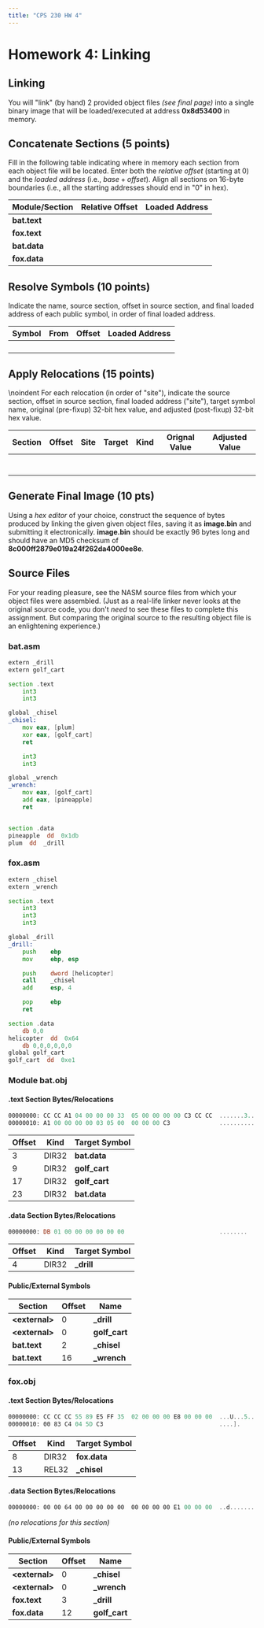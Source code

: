 ```yaml
---
title: "CPS 230 HW 4"
---
```


# Homework 4: Linking
## Linking

You will "link" (by hand) 2 provided object files *(see final page)* into a single binary image that will be loaded/executed at address **0x8d53400** in memory.

## Concatenate Sections (5 points)

Fill in the following table indicating where in memory each section from each object file will be located. Enter both the *relative offset* (starting at 0) and the *loaded address* (i.e., $base + offset$). Align all sections on 16-byte boundaries (i.e., all the starting addresses should end in "0" in hex).

| Module/Section | Relative Offset | Loaded Address |
| --- | --- | --- |
| **bat.text** | | |
| **fox.text** | | |
| **bat.data** | | |
| **fox.data** | | |

## Resolve Symbols (10 points)

Indicate the name, source section, offset in source section, and final loaded address of each public symbol, in order of final loaded address.

| Symbol | From | Offset | Loaded Address |
| --- | --- | --- | --- |
| | | | |
| | | | |
| | | | |
| | | | |

## Apply Relocations (15 points)

\noindent
For each relocation (in order of "site"), indicate the source section, offset in source section, final loaded address ("site"), target symbol name, original (pre-fixup) 32-bit hex value, and adjusted (post-fixup) 32-bit hex value.

| Section | Offset | Site | Target | Kind | Orignal Value | Adjusted Value |
| --- | --- | --- | --- | --- | --- | --- |
| | | | | | | |
| | | | | | | |
| | | | | | | |
| | | | | | | |
| | | | | | | |
| | | | | | | |
| | | | | | | |

## Generate Final Image (10 pts)

Using a *hex editor* of your choice, construct the sequence of bytes produced by linking the given given object files, saving it as **image.bin** and submitting it electronically.  **image.bin** should be exactly 96 bytes long and should have an MD5 checksum of **8c000ff2879e019a24f262da4000ee8e**.

## Source Files

For your reading pleasure, see the NASM source files from which your object files were assembled.  (Just as a real-life linker never looks at the original source code, you don't *need* to see these files to complete this assignment. But comparing the original source to the resulting object file is an enlightening experience.)

### bat.asm
``` asm
extern _drill
extern golf_cart

section .text
    int3
    int3

global _chisel
_chisel:
    mov eax, [plum]
    xor eax, [golf_cart]
    ret

    int3
    int3

global _wrench
_wrench:
    mov eax, [golf_cart]
    add eax, [pineapple]
    ret


section .data
pineapple  dd  0x1db
plum  dd  _drill
```

### fox.asm
``` asm
extern _chisel
extern _wrench

section .text
    int3
    int3
    int3

global _drill
_drill:
    push    ebp
    mov     ebp, esp

    push    dword [helicopter]
    call    _chisel
    add     esp, 4

    pop     ebp
    ret

section .data
    db 0,0
helicopter  dd  0x64
    db 0,0,0,0,0,0
global golf_cart
golf_cart  dd  0xe1
```

### Module bat.obj
#### .text Section Bytes/Relocations
``` asm
00000000: CC CC A1 04 00 00 00 33  05 00 00 00 00 C3 CC CC  .......3........
00000010: A1 00 00 00 00 03 05 00  00 00 00 C3              ............
```

| Offset | Kind | Target Symbol |
| --- | --- | --- |
| 3 | DIR32 | **bat.data** |
| 9 | DIR32 | **golf_cart** |
| 17 | DIR32 | **golf_cart** |
| 23 | DIR32 | **bat.data** |

#### .data Section Bytes/Relocations
``` asm
00000000: DB 01 00 00 00 00 00 00                           ........
```

| Offset | Kind | Target Symbol |
| --- | --- | --- |
| 4 | DIR32 | **_drill** |


#### Public/External Symbols
| Section | Offset | Name |
| --- | --- | --- |
| **&lt;external&gt;** | 0 | **_drill** |
| **&lt;external&gt;** | 0 | **golf_cart** |
| **bat.text** | 2 | **_chisel** |
| **bat.text** | 16 | **_wrench** |

### fox.obj
#### .text Section Bytes/Relocations
``` asm
00000000: CC CC CC 55 89 E5 FF 35  02 00 00 00 E8 00 00 00  ...U...5........
00000010: 00 83 C4 04 5D C3                                 ....].
```

| Offset | Kind | Target Symbol |
| --- | --- | --- |
| 8 | DIR32 | **fox.data** |
| 13 | REL32 | **_chisel** |

#### .data Section Bytes/Relocations
``` asm
00000000: 00 00 64 00 00 00 00 00  00 00 00 00 E1 00 00 00  ..d.............
```

*(no relocations for this section)*

#### Public/External Symbols
| Section | Offset | Name |
| --- | --- | --- |
| **&lt;external&gt;** | 0 | **_chisel** |
| **&lt;external&gt;** | 0 | **_wrench** |
| **fox.text** | 3 | **_drill** |
| **fox.data** | 12 | **golf_cart** |